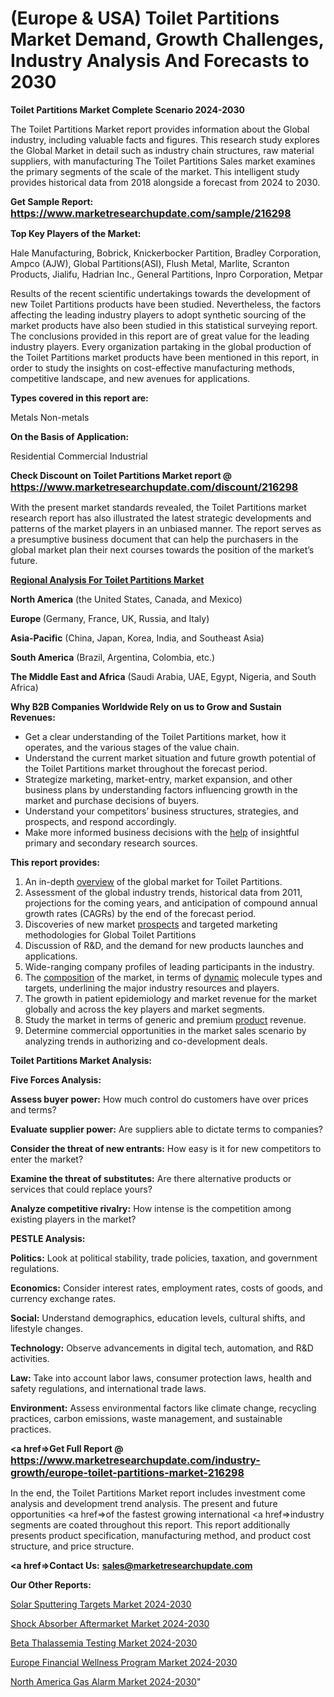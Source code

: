 # (Europe & USA) Toilet Partitions Market Demand, Growth Challenges, Industry Analysis And Forecasts to 2030

<strong>Toilet Partitions Market Complete Scenario 2024-2030</strong>

The Toilet Partitions Market report provides information about the Global industry, including valuable facts and figures. This research study explores the Global Market in detail such as industry chain structures, raw material suppliers, with manufacturing The Toilet Partitions Sales market examines the primary segments of the scale of the market. This intelligent study provides historical data from 2018 alongside a forecast from 2024 to 2030.

<strong>Get Sample Report: <a href=https://www.marketresearchupdate.com/sample/216298><font size=3 color=#0000ff>https://www.marketresearchupdate.com/sample/216298</font></a></strong>

<strong>Top Key Players of the Market:</strong>

Hale Manufacturing, Bobrick, Knickerbocker Partition, Bradley Corporation, Ampco (AJW), Global Partitions(ASI), Flush Metal, Marlite, Scranton Products, Jialifu, Hadrian Inc., General Partitions, Inpro Corporation, Metpar

Results of the recent scientific undertakings towards the development of new Toilet Partitions products have been studied. Nevertheless, the factors affecting the leading industry players to adopt synthetic sourcing of the market products have also been studied in this statistical surveying report. The conclusions provided in this report are of great value for the leading industry players. Every organization partaking in the global production of the Toilet Partitions market products have been mentioned in this report, in order to study the insights on cost-effective manufacturing methods, competitive landscape, and new avenues for applications.

<strong>Types covered in this report are: </strong>

Metals
Non-metals

<strong>On the Basis of Application:</strong>

Residential
Commercial
Industrial

<strong>Check Discount on Toilet Partitions Market report @ <a href=https://www.marketresearchupdate.com/discount/216298><font size=3 color=#0000ff>https://www.marketresearchupdate.com/discount/216298</font></a></strong>

With the present market standards revealed, the Toilet Partitions market research report has also illustrated the latest strategic developments and patterns of the market players in an unbiased manner. The report serves as a presumptive business document that can help the purchasers in the global market plan their next courses towards the position of the market’s future.

<strong><u><b>Regional Analysis For Toilet Partitions Market</b></u></strong>

<strong><b>North America</b></strong> (the United States, Canada, and Mexico)

<strong><b>Europe </b></strong>(Germany, France, UK, Russia, and Italy)

<strong><b>Asia-Pacific</b></strong> (China, Japan, Korea, India, and Southeast Asia)

<strong><b>South America</b></strong> (Brazil, Argentina, Colombia, etc.)

<strong><b>The Middle East and Africa</b></strong> (Saudi Arabia, UAE, Egypt, Nigeria, and South Africa)

<strong>Why B2B Companies Worldwide Rely on us to Grow and Sustain Revenues:</strong>
<ul>
  <li>Get a clear understanding of the Toilet Partitions market, how it operates, and the various stages of the value chain.</li>
  <li>Understand the current market situation and future growth potential of the Toilet Partitions market throughout the forecast period.</li>
  <li>Strategize marketing, market-entry, market expansion, and other business plans by understanding factors influencing growth in the market and purchase decisions of buyers.</li>
  <li>Understand your competitors’ business structures, strategies, and prospects, and respond accordingly.</li>
  <li>Make more informed business decisions with the <a href=ASDF991299>help</a> of insightful primary and secondary research sources.</li>
</ul>
<strong>This report provides:</strong>
<ol>
  <li>An in-depth <a href=>overview</a> of the global market for Toilet Partitions.</li>
  <li>Assessment of the global industry trends, historical data from 2011, projections for the coming years, and anticipation of compound annual growth rates (CAGRs) by the end of the forecast period.</li>
  <li>Discoveries of new market <a href=>prospects</a> and targeted marketing methodologies for Global Toilet Partitions</li>
  <li>Discussion of R&amp;D, and the demand for new products launches and applications.</li>
  <li>Wide-ranging company profiles of leading participants in the industry.</li>
  <li>The <a href=ASDF881288>composition</a> of the market, in terms of <a href=>dynamic</a> molecule types and targets, underlining the major industry resources and players.</li>
  <li>The growth in patient epidemiology and market revenue for the market globally and across the key players and market segments.</li>
  <li>Study the market in terms of generic and premium <a href=>product</a> revenue.</li>
  <li>Determine commercial opportunities in the market sales scenario by analyzing trends in authorizing and co-development deals.</li>
</ol>

<strong>Toilet Partitions Market Analysis:</strong>

<strong>Five Forces Analysis:</strong>

<strong>Assess buyer power:</strong> How much control do customers have over prices and terms?

<strong>Evaluate supplier power:</strong> Are suppliers able to dictate terms to companies?

<strong>Consider the threat of new entrants:</strong> How easy is it for new competitors to enter the market?

<strong>Examine the threat of substitutes:</strong> Are there alternative products or services that could replace yours?

<strong>Analyze competitive rivalry:</strong> How intense is the competition among existing players in the market?

<strong>PESTLE Analysis:</strong>

<strong>Politics:</strong> Look at political stability, trade policies, taxation, and government regulations.

<strong>Economics:</strong> Consider interest rates, employment rates, costs of goods, and currency exchange rates.

<strong>Social:</strong> Understand demographics, education levels, cultural shifts, and lifestyle changes.

<strong>Technology:</strong> Observe advancements in digital tech, automation, and R&D activities.

<strong>Law:</strong> Take into account labor laws, consumer protection laws, health and safety regulations, and international trade laws.

<strong>Environment:</strong> Assess environmental factors like climate change, recycling practices, carbon emissions, waste management, and sustainable practices.

<strong><a href=>Get Full Report</a> @ <a href=https://www.marketresearchupdate.com/industry-growth/europe-toilet-partitions-market-216298><font size=3 color=#0000ff>https://www.marketresearchupdate.com/industry-growth/europe-toilet-partitions-market-216298</font></a></strong>

In the end, the Toilet Partitions Market report includes investment come analysis and development trend analysis. The present and future opportunities <a href=>of</a> the fastest growing international <a href=>industry</a> segments are coated throughout this report. This report additionally presents product specification, manufacturing method, and product cost structure, and price structure.

<strong><a href=><strong>Contact Us:</strong></a></strong>
<strong>sales@marketresearchupdate.com</strong>

<strong>Our Other Reports:</strong>

<a href=https://www.linkedin.com/pulse/solar-sputtering-targets-market-2023-future-scope-demands>Solar Sputtering Targets Market 2024-2030</a>

<a href=https://www.linkedin.com/pulse/shock-absorber-aftermarket-market-analysis>Shock Absorber Aftermarket Market 2024-2030</a>

<a href=https://www.linkedin.com/pulse/beta-thalassemia-testing-market-analysis>Beta Thalassemia Testing Market 2024-2030</a>

<a href=https://www.linkedin.com/pulse/europe-financial-wellness-program-market-2023-6ibsf/>Europe Financial Wellness Program Market 2024-2030</a>

<a href=https://www.linkedin.com/pulse/north-america-gas-alarm-market-future-di6bf/>North America Gas Alarm Market 2024-2030</a>"
